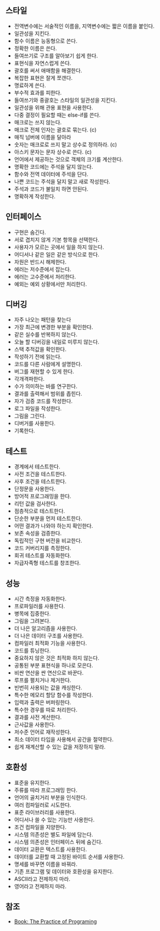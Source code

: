 ## 스타일
- 전역변수에는 서술적인 이름을, 지역변수에는 짧은 이름을 붙인다.
- 일관성을 지킨다.
- 함수 이름은 능동형으로 쓴다.
- 정확한 이름은 쓴다.
- 들여쓰기로 구조를 알아보기 쉽게 한다.
- 표현식을 자연스럽게 쓴다.
- 괄호를 써서 애매함을 해결한다.
- 복잡한 표현은 잘게 쪼갠다.
- 명료하게 쓴다.
- 부수적 효과를 피한다.
- 들여쓰기와 중괄호는 스타일의 일관성을 지킨다.
- 일관성을 위해 관용 표현을 사용한다.
- 다중 결정이 필요할 때는 else-if를 쓴다.
- 매크로는 쓰지 않는다.
- 매크로 전체 인자는 괄호로 묶는다. (c)
- 매직 넘버에 이름을 달아라
- 숫자는 매크로로 쓰지 말고 상수로 정의하라. (c)
- 아스키 문자는 문자 상수로 쓴다. (c)
- 언어에서 제공하는 것으로 객체의 크기를 계산한다.
- 명확한 코드에는 주석을 달지 않는다.
- 함수와 전역 데이터에 주석을 단다.
- 나쁜 코드는 주석을 달지 말고 새로 작성한다.
- 주석과 코드가 불일치 하면 안된다.
- 명확하게 작성한다.

## 인터페이스
- 구현은 숨긴다.
- 서로 겹치지 않게 기본 항목을 선택한다.
- 사용자가 모르는 곳에서 일을 하지 않는다.
- 어디서나 같은 일은 같은 방식으로 한다.
- 자원은 반드시 해제한다.
- 에러는 저수준에서 잡는다.
- 에러는 고수준에서 처리한다.
- 예외는 예외 상황에서만 처리한다.

## 디버깅
- 자주 나오는 패턴을 찾는다
- 가장 최근에 변경한 부분을 확인한다.
- 같은 실수를 반복하지 않는다.
- 오늘 할 디버깅을 내일로 미루지 않는다.
- 스택 추적값을 확인한다.
- 작성하기 전에 읽는다.
- 코드를 다른 사람에게 설명한다.
- 버그를 재현할 수 있게 한다.
- 각개격파한다.
- 수가 의미하는 바를 연구한다.
- 결과를 출력해서 범위를 좁힌다.
- 자가 검증 코드를 작성한다.
- 로그 파일을 작성한다.
- 그림을 그린다.
- 디버거를 사용한다.
- 기록한다.

## 테스트
- 경계에서 테스트한다.
- 사전 조건을 테스트한다.
- 사후 조건을 테스트한다.
- 단정문을 사용한다.
- 방어적 프로그래밍을 한다.
- 리턴 값을 검사한다.
- 점층적으로 테스트한다.
- 단순한 부분을 먼저 테스트한다.
- 어떤 결과가 나와야 하는지 확인한다.
- 보존 속성을 검증한다.
- 독립적인 구현 버전을 비교한다.
- 코드 커버리지를 측정한다.
- 회귀 테스트를 자동화한다.
- 자급자족형 테스트를 창조한다.

## 성능
- 시간 측정을 자동화한다.
- 프로파일러를 사용한다.
- 병목에 집중한다.
- 그림을 그려본다.
- 더 나은 알고리즘을 사용한다.
- 더 나은 데이터 구조를 사용한다.
- 컴파일러 최적화 기능을 사용한다.
- 코드를 튜닝한다.
- 중요하지 않은 것은 최적화 하지 않는다.
- 공통된 부분 표현식을 하나로 모은다.
- 비싼 연산을 싼 연산으로 바꾼다.
- 루프를 펼치거나 제거한다.
- 빈번히 사용되는 값을 캐싱한다.
- 특수한 메모리 할당 함수를 작성한다.
- 입력과 출력은 버퍼링한다.
- 특수한 경우를 따로 처리한다.
- 결과를 사전 계산한다.
- 근사값을 사용한다.
- 저수준 언어로 재작성한다.
- 최소 데이터 타입을 사용해서 공간을 절약한다.
- 쉽게 재계산할 수 있는 값을 저장하지 말라.

## 호환성
- 표준을 유지한다.
- 주류를 따라 프로그래밍 한다.
- 언어의 골치거리 부분을 인식한다.
- 여러 컴파일러로 시도한다.
- 표준 라이브러리를 사용한다.
- 어디서나 쓸 수 있는 기능만 사용한다.
- 조건 컴파일을 지양한다.
- 시스템 의존성은 별도 파일에 담는다.
- 시스템 의존성은 인터페이스 뒤에 숨긴다.
- 데이터 교환은 텍스트를 사용한다.
- 데이터를 교환할 때 고정된 바이트 순서를 사용한다.
- 명세를 바꾸면 이름을 바꿔라.
- 기존 프로그램 및 데이터와 호환성을 유지한다.
- ASCII라고 전제하지 마라.
- 영어라고 전제하지 마라.

## 참조
- [Book: The Practice of Programing](https://en.wikipedia.org/wiki/The_Practice_of_Programming)
